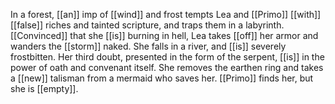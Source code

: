 In a forest, [[an]] imp of [[wind]] and frost tempts Lea and [[Primo]] [[with]] [[false]] riches and tainted scripture, and traps them in a labyrinth. [[Convinced]] that she [[is]] burning in hell, Lea takes [[off]] her armor and wanders the [[storm]] naked. She falls in a river, and [[is]] severely frostbitten. Her third doubt, presented in the form of the serpent, [[is]] in the power of oath and convenant itself. She removes the earthen ring and takes a [[new]] talisman from a mermaid who saves her. [[Primo]] finds her, but she is [[empty]]. 